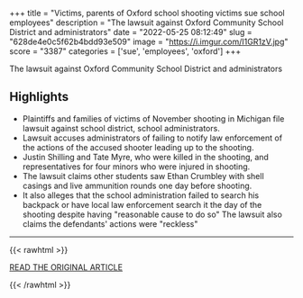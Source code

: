 +++
title = "Victims, parents of Oxford school shooting victims sue school employees"
description = "The lawsuit against Oxford Community School District and administrators"
date = "2022-05-25 08:12:49"
slug = "628de4e0c5f62b4bdd93e509"
image = "https://i.imgur.com/I1GR1zV.jpg"
score = "3387"
categories = ['sue', 'employees', 'oxford']
+++

The lawsuit against Oxford Community School District and administrators

## Highlights

- Plaintiffs and families of victims of November shooting in Michigan file lawsuit against school district, school administrators.
- Lawsuit accuses administrators of failing to notify law enforcement of the actions of the accused shooter leading up to the shooting.
- Justin Shilling and Tate Myre, who were killed in the shooting, and representatives for four minors who were injured in shooting.
- The lawsuit claims other students saw Ethan Crumbley with shell casings and live ammunition rounds one day before shooting.
- It also alleges that the school administration failed to search his backpack or have local law enforcement search it the day of the shooting despite having "reasonable cause to do so" The lawsuit also claims the defendants' actions were "reckless"

---

{{< rawhtml >}}
  <p class="article-category">
    <a target="_blank" href="https://abcnews.go.com/US/victims-parents-oxford-school-shooting-victims-sue-school/story?id=84933834">READ THE ORIGINAL ARTICLE</a>
  </p>
{{< /rawhtml >}}
